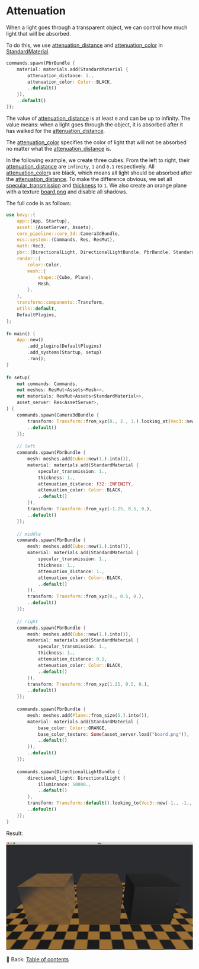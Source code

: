 # Attenuation

When a light goes through a transparent object, we can control how much light that will be absorbed.

To do this, we use [attenuation_distance](https://docs.rs/bevy/latest/bevy/pbr/struct.StandardMaterial.html#structfield.attenuation_distance) and [attenuation_color](https://docs.rs/bevy/latest/bevy/pbr/struct.StandardMaterial.html#structfield.attenuation_color) in [StandardMaterial](https://docs.rs/bevy/latest/bevy/pbr/struct.StandardMaterial.html).

```rust
commands.spawn(PbrBundle {
    material: materials.add(StandardMaterial {
        attenuation_distance: 1.,
        attenuation_color: Color::BLACK,
        ..default()
    }),
    ..default()
});
```

The value of [attenuation_distance](https://docs.rs/bevy/latest/bevy/pbr/struct.StandardMaterial.html#structfield.attenuation_distance) is at least `0` and can be up to infinity.
The value means: when a light goes through the object, it is absorbed after it has walked for the [attenuation_distance](https://docs.rs/bevy/latest/bevy/pbr/struct.StandardMaterial.html#structfield.attenuation_distance).

The [attenuation_color](https://docs.rs/bevy/latest/bevy/pbr/struct.StandardMaterial.html#structfield.attenuation_color) specifies the color of light that will not be absorbed no matter what the [attenuation_distance](https://docs.rs/bevy/latest/bevy/pbr/struct.StandardMaterial.html#structfield.attenuation_distance) is.

In the following example, we create three cubes.
From the left to right, their [attenuation_distance](https://docs.rs/bevy/latest/bevy/pbr/struct.StandardMaterial.html#structfield.attenuation_distance) are `infinity`, `1` and `0.1` respectively.
All [attenuation_color](https://docs.rs/bevy/latest/bevy/pbr/struct.StandardMaterial.html#structfield.attenuation_color)s are black, which means all light should be absorbed after the [attenuation_distance](https://docs.rs/bevy/latest/bevy/pbr/struct.StandardMaterial.html#structfield.attenuation_distance).
To make the difference obvious, we set all [specular_transmission](https://docs.rs/bevy/latest/bevy/pbr/struct.StandardMaterial.html#structfield.specular_transmission) and [thickness](https://docs.rs/bevy/latest/bevy/pbr/struct.StandardMaterial.html#structfield.thickness) to `1`.
We also create an orange plane with a texture [board.png](./pic/board.png) and disable all shadows.

The full code is as follows:

```rust
use bevy::{
    app::{App, Startup},
    asset::{AssetServer, Assets},
    core_pipeline::core_3d::Camera3dBundle,
    ecs::system::{Commands, Res, ResMut},
    math::Vec3,
    pbr::{DirectionalLight, DirectionalLightBundle, PbrBundle, StandardMaterial},
    render::{
        color::Color,
        mesh::{
            shape::{Cube, Plane},
            Mesh,
        },
    },
    transform::components::Transform,
    utils::default,
    DefaultPlugins,
};

fn main() {
    App::new()
        .add_plugins(DefaultPlugins)
        .add_systems(Startup, setup)
        .run();
}

fn setup(
    mut commands: Commands,
    mut meshes: ResMut<Assets<Mesh>>,
    mut materials: ResMut<Assets<StandardMaterial>>,
    asset_server: Res<AssetServer>,
) {
    commands.spawn(Camera3dBundle {
        transform: Transform::from_xyz(0., 2., 3.).looking_at(Vec3::new(0., 0.5, 0.), Vec3::Y),
        ..default()
    });

    // left
    commands.spawn(PbrBundle {
        mesh: meshes.add(Cube::new(1.).into()),
        material: materials.add(StandardMaterial {
            specular_transmission: 1.,
            thickness: 1.,
            attenuation_distance: f32::INFINITY,
            attenuation_color: Color::BLACK,
            ..default()
        }),
        transform: Transform::from_xyz(-1.25, 0.5, 0.),
        ..default()
    });

    // middle
    commands.spawn(PbrBundle {
        mesh: meshes.add(Cube::new(1.).into()),
        material: materials.add(StandardMaterial {
            specular_transmission: 1.,
            thickness: 1.,
            attenuation_distance: 1.,
            attenuation_color: Color::BLACK,
            ..default()
        }),
        transform: Transform::from_xyz(0., 0.5, 0.),
        ..default()
    });

    // right
    commands.spawn(PbrBundle {
        mesh: meshes.add(Cube::new(1.).into()),
        material: materials.add(StandardMaterial {
            specular_transmission: 1.,
            thickness: 1.,
            attenuation_distance: 0.1,
            attenuation_color: Color::BLACK,
            ..default()
        }),
        transform: Transform::from_xyz(1.25, 0.5, 0.),
        ..default()
    });

    commands.spawn(PbrBundle {
        mesh: meshes.add(Plane::from_size(5.).into()),
        material: materials.add(StandardMaterial {
            base_color: Color::ORANGE,
            base_color_texture: Some(asset_server.load("board.png")),
            ..default()
        }),
        ..default()
    });

    commands.spawn(DirectionalLightBundle {
        directional_light: DirectionalLight {
            illuminance: 50000.,
            ..default()
        },
        transform: Transform::default().looking_to(Vec3::new(-1., -1., -1.), Vec3::Y),
        ..default()
    });
}
```

Result:

![Attenuation](./pic/attenuation.png)

<!-- :arrow_right:  Next:  -->

:blue_book: Back: [Table of contents](./../README.md)
